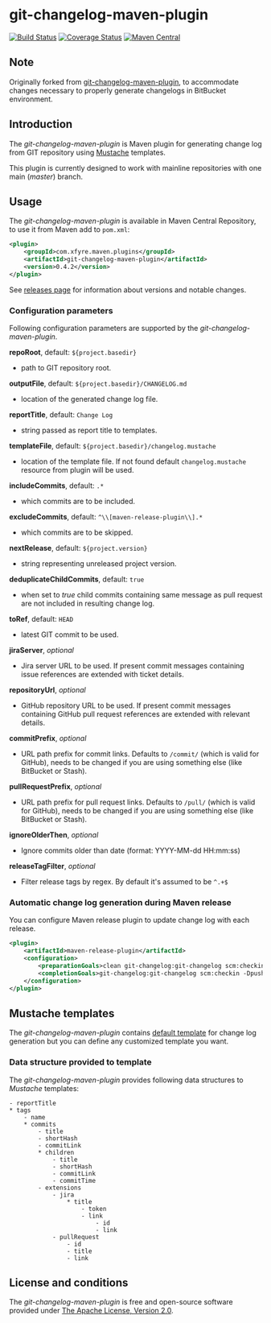 # git-changelog-maven-plugin

[![Build Status](https://travis-ci.org/xfyre/git-changelog-maven-plugin.svg?branch=master)](https://travis-ci.org/xfyre/git-changelog-maven-plugin) 
[![Coverage Status](https://coveralls.io/repos/github/xfyre/git-changelog-maven-plugin/badge.svg?branch=master)](https://coveralls.io/github/xfyre/git-changelog-maven-plugin?branch=master)
[![Maven Central](https://maven-badges.herokuapp.com/maven-central/com.xfyre.maven.plugins/git-changelog-maven-plugin/badge.svg)](https://maven-badges.herokuapp.com/maven-central/com.xfyre.maven.plugins/git-changelog-maven-plugin)

## Note

Originally forked from [git-changelog-maven-plugin](https://github.com/jakubplichta/git-changelog-maven-plugin), to
accommodate changes necessary to properly generate changelogs in BitBucket environment.

## Introduction

The _git-changelog-maven-plugin_ is Maven plugin for generating change log from GIT repository using [Mustache](http://mustache.github.io/)
templates.

This plugin is currently designed to work with mainline repositories with one main (_master_) branch.

## Usage

The _git-changelog-maven-plugin_ is available in Maven Central Repository, to use it from Maven add to `pom.xml`:

```xml
<plugin>
    <groupId>com.xfyre.maven.plugins</groupId>
    <artifactId>git-changelog-maven-plugin</artifactId>
    <version>0.4.2</version>
</plugin>
```

See [releases page](https://github.com/xfyre/git-changelog-maven-plugin/releases) for information about versions
and notable changes.

### Configuration parameters

Following configuration parameters are supported by the _git-changelog-maven-plugin_.

**repoRoot**, default: `${project.basedir}`
* path to GIT repository root.

**outputFile**, default: `${project.basedir}/CHANGELOG.md`
* location of the generated change log file.

**reportTitle**, default: `Change Log`
* string passed as report title to templates.

**templateFile**, default: `${project.basedir}/changelog.mustache`
* location of the template file. If not found default `changelog.mustache` resource from plugin will be used.

**includeCommits**, default: `.*`
* which commits are to be included.

**excludeCommits**, default: `^\\[maven-release-plugin\\].*`
* which commits are to be skipped.

**nextRelease**, default: `${project.version}`
* string representing unreleased project version.

**deduplicateChildCommits**, default: `true`
* when set to _true_ child commits containing same message as pull request are not included in resulting change log.

**toRef**, default: `HEAD`
* latest GIT commit to be used.

**jiraServer**, _optional_
* Jira server URL to be used. If present commit messages containing issue references are extended with ticket details.  

**repositoryUrl**, _optional_
* GitHub repository URL to be used. If present commit messages containing GitHub pull request references are extended
with relevant details.

**commitPrefix**, _optional_
* URL path prefix for commit links. Defaults to `/commit/` (which is valid for GitHub), needs to be changed if you
are using something else (like BitBucket or Stash).

**pullRequestPrefix**, _optional_
* URL path prefix for pull request links. Defaults to `/pull/` (which is valid for GitHub), needs to be changed if you
are using something else (like BitBucket or Stash).

**ignoreOlderThen**, _optional_
* Ignore commits older than date (format: YYYY-MM-dd HH:mm:ss)

**releaseTagFilter**, _optional_
* Filter release tags by regex. By default it's assumed to be `^.+$` 

### Automatic change log generation during Maven release

You can configure Maven release plugin to update change log with each release. 

```xml
<plugin>
    <artifactId>maven-release-plugin</artifactId>
    <configuration>
        <preparationGoals>clean git-changelog:git-changelog scm:checkin -DpushChanges=false -Dincludes=CHANGELOG.md -Dmessage="[maven-release-plugin] Update CHANGELOG.md" verify</preparationGoals>
        <completionGoals>git-changelog:git-changelog scm:checkin -DpushChanges=false -Dincludes=CHANGELOG.md -Dmessage="[maven-release-plugin] Update CHANGELOG.md"</completionGoals>
    </configuration>
</plugin>
```

## Mustache templates

The _git-changelog-maven-plugin_ contains [default template](src/main/resources/changelog.mustache) for change log
generation but you can define any customized template you want.

### Data structure provided to template

The _git-changelog-maven-plugin_ provides following data structures to _Mustache_ templates:

```
- reportTitle
* tags
    - name
    * commits
        - title
        - shortHash
        - commitLink
        * children
            - title
            - shortHash
            - commitLink
            - commitTime
        - extensions
            - jira
                * title
                    - token
                    - link
                        - id
                        - link
            - pullRequest
                - id
                - title
                - link
```

## License and conditions

The _git-changelog-maven-plugin_ is free and open-source software provided under [The Apache License, Version 2.0](LICENSE).

